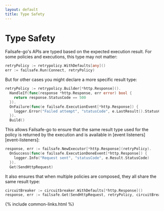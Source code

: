 ```yaml
---
layout: default
title: Type Safety
---
```


# Type Safety

Failsafe-go's APIs are typed based on the expected execution result. For some policies and executions, this type may not matter:

```go
retryPolicy := retrypolicy.WithDefaults[any]()
err := failsafe.Run(Connect, retryPolicy)
```

But for other cases you might declare a more specific result type:

```go
retryPolicy := retrypolicy.Builder[*http.Response]().
  HandleIf(func(response *http.Response, err error) bool {
    return response.StatusCode == 500
  }).
  OnFailure(func(e failsafe.ExecutionEvent[*http.Response]) {
    logger.Error("Failed attempt", "statusCode", e.LastResult().StatusCode)
  }).
  Build()
```

This allows Failsafe-go to ensure that the same result type used for the policy is returned by the execution and is available in [event listeners][event-listeners]:

```go
response, err := failsafe.NewExecutor[*http.Response](retryPolicy).
  OnSuccess(func(e failsafe.ExecutionDoneEvent[*http.Response]) {
    logger.Info("Request sent", "statusCode", e.Result.StatusCode)
  }).
  Get(SendHttpRequest)
```

It also ensures that when multiple policies are composed, they all share the same result type:

```go
circuitBreaker := circuitbreaker.WithDefaults[*http.Response]()
response, err := failsafe.Get(SendHttpRequest, retryPolicy, circuitBreaker)
```

{% include common-links.html %}